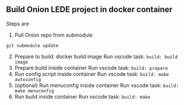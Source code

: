 ## Build Onion LEDE project in docker container

Steps are

1. Pull Onion repo from submodule
```
git submodule update
``` 
2. Prepare to build: docker build image
Run vscode task: `build: build image`
3. Prepare build inside container
Run vscode task: `build: prepare`
4. Run config script inside container
Run vscode task: `build: make autoconfig`
4. (optional) Run menuconfig inside container
Run vscode task: `build: make menuconfig`
5. Run build inside container
Run vscode task: `build: make`